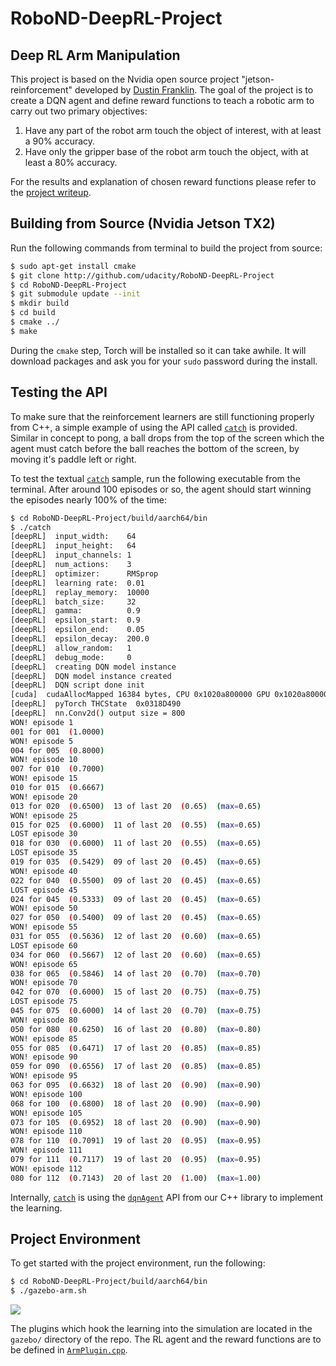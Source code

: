 
# RoboND-DeepRL-Project
## Deep RL Arm Manipulation
This project is based on the Nvidia open source project "jetson-reinforcement" developed by [Dustin Franklin](https://github.com/dusty-nv). The goal of the project is to create a DQN agent and define reward functions to teach a robotic arm to carry out two primary objectives:

1. Have any part of the robot arm touch the object of interest, with at least a 90% accuracy.
2. Have only the gripper base of the robot arm touch the object, with at least a 80% accuracy.

For the results and explanation of chosen reward functions please refer to the [project writeup](docs/robond-deeprl-project.pdf).

## Building from Source (Nvidia Jetson TX2)

Run the following commands from terminal to build the project from source:

``` bash
$ sudo apt-get install cmake
$ git clone http://github.com/udacity/RoboND-DeepRL-Project
$ cd RoboND-DeepRL-Project
$ git submodule update --init
$ mkdir build
$ cd build
$ cmake ../
$ make
```

During the `cmake` step, Torch will be installed so it can take awhile. It will download packages and ask you for your `sudo` password during the install.

## Testing the API

To make sure that the reinforcement learners are still functioning properly from C++, a simple example of using the API called [`catch`](samples/catch/catch.cpp) is provided.  Similar in concept to pong, a ball drops from the top of the screen which the agent must catch before the ball reaches the bottom of the screen, by moving it's paddle left or right.

To test the textual [`catch`](samples/catch/catch.cpp) sample, run the following executable from the terminal.  After around 100 episodes or so, the agent should start winning the episodes nearly 100% of the time:  

``` bash
$ cd RoboND-DeepRL-Project/build/aarch64/bin
$ ./catch 
[deepRL]  input_width:    64
[deepRL]  input_height:   64
[deepRL]  input_channels: 1
[deepRL]  num_actions:    3
[deepRL]  optimizer:      RMSprop
[deepRL]  learning rate:  0.01
[deepRL]  replay_memory:  10000
[deepRL]  batch_size:     32
[deepRL]  gamma:          0.9
[deepRL]  epsilon_start:  0.9
[deepRL]  epsilon_end:    0.05
[deepRL]  epsilon_decay:  200.0
[deepRL]  allow_random:   1
[deepRL]  debug_mode:     0
[deepRL]  creating DQN model instance
[deepRL]  DQN model instance created
[deepRL]  DQN script done init
[cuda]  cudaAllocMapped 16384 bytes, CPU 0x1020a800000 GPU 0x1020a800000
[deepRL]  pyTorch THCState  0x0318D490
[deepRL]  nn.Conv2d() output size = 800
WON! episode 1
001 for 001  (1.0000)  
WON! episode 5
004 for 005  (0.8000)  
WON! episode 10
007 for 010  (0.7000)  
WON! episode 15
010 for 015  (0.6667)  
WON! episode 20
013 for 020  (0.6500)  13 of last 20  (0.65)  (max=0.65)
WON! episode 25
015 for 025  (0.6000)  11 of last 20  (0.55)  (max=0.65)
LOST episode 30
018 for 030  (0.6000)  11 of last 20  (0.55)  (max=0.65)
LOST episode 35
019 for 035  (0.5429)  09 of last 20  (0.45)  (max=0.65)
WON! episode 40
022 for 040  (0.5500)  09 of last 20  (0.45)  (max=0.65)
LOST episode 45
024 for 045  (0.5333)  09 of last 20  (0.45)  (max=0.65)
WON! episode 50
027 for 050  (0.5400)  09 of last 20  (0.45)  (max=0.65)
WON! episode 55
031 for 055  (0.5636)  12 of last 20  (0.60)  (max=0.65)
LOST episode 60
034 for 060  (0.5667)  12 of last 20  (0.60)  (max=0.65)
WON! episode 65
038 for 065  (0.5846)  14 of last 20  (0.70)  (max=0.70)
WON! episode 70
042 for 070  (0.6000)  15 of last 20  (0.75)  (max=0.75)
LOST episode 75
045 for 075  (0.6000)  14 of last 20  (0.70)  (max=0.75)
WON! episode 80
050 for 080  (0.6250)  16 of last 20  (0.80)  (max=0.80)
WON! episode 85
055 for 085  (0.6471)  17 of last 20  (0.85)  (max=0.85)
WON! episode 90
059 for 090  (0.6556)  17 of last 20  (0.85)  (max=0.85)
WON! episode 95
063 for 095  (0.6632)  18 of last 20  (0.90)  (max=0.90)
WON! episode 100
068 for 100  (0.6800)  18 of last 20  (0.90)  (max=0.90)
WON! episode 105
073 for 105  (0.6952)  18 of last 20  (0.90)  (max=0.90)
WON! episode 110
078 for 110  (0.7091)  19 of last 20  (0.95)  (max=0.95)
WON! episode 111
079 for 111  (0.7117)  19 of last 20  (0.95)  (max=0.95)
WON! episode 112
080 for 112  (0.7143)  20 of last 20  (1.00)  (max=1.00)
```

Internally, [`catch`](samples/catch/catch.cpp) is using the [`dqnAgent`](c/dqnAgent.h) API from our C++ library to implement the learning.


## Project Environment

To get started with the project environment, run the following:

``` bash
$ cd RoboND-DeepRL-Project/build/aarch64/bin
$ ./gazebo-arm.sh
```

<img src="https://github.com/dusty-nv/jetson-reinforcement/raw/master/docs/images/gazebo_arm.jpg">

The plugins which hook the learning into the simulation are located in the `gazebo/` directory of the repo. The RL agent and the reward functions are to be defined in [`ArmPlugin.cpp`](gazebo/ArmPlugin.cpp).
